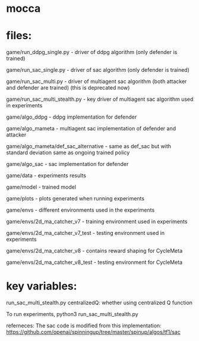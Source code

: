 # mocca

# files:

game/run_ddpg_single.py - driver of ddpg algorithm (only defender is trained)

game/run_sac_single.py - driver of sac algorithm (only defender is trained)

game/run_sac_multi.py - driver of multiagent sac algorithm (both attacker and defender are trained) (this is deprecated now)

game/run_sac_multi_stealth.py - key driver of multiagent sac algorithm used in experiments

game/algo_ddpg - ddpg implementation for defender

game/algo_mameta  - multiagent sac implementation of defender and attacker

game/algo_mameta/def_sac_alternative - same as def_sac but with standard deviation same as ongoing trained policy

game/algo_sac - sac implementation for defender

game/data - experiments results

game/model - trained model

game/plots - plots generated when running experiments

game/envs - different environments used in the experiments

game/envs/2d_ma_catcher_v7 - training environment used in experiments

game/envs/2d_ma_catcher_v7_test - testing environment used in experiments

game/envs/2d_ma_catcher_v8 - contains reward shaping for CycleMeta

game/envs/2d_ma_catcher_v8_test - testing environment for CycleMeta

# key variables:

run_sac_multi_stealth.py
    centralizedQ: whether using centralized Q function


To run experiments, 
    python3 run_sac_multi_stealth.py


referneces:
The sac code is modified from this implementation: https://github.com/openai/spinningup/tree/master/spinup/algos/tf1/sac